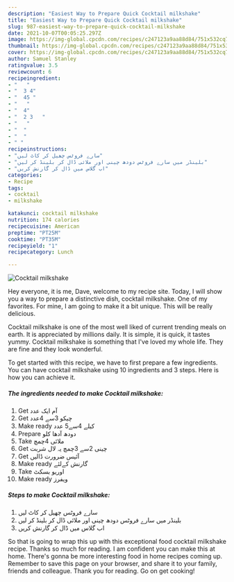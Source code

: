 ```yaml
---
description: "Easiest Way to Prepare Quick Cocktail milkshake"
title: "Easiest Way to Prepare Quick Cocktail milkshake"
slug: 987-easiest-way-to-prepare-quick-cocktail-milkshake
date: 2021-10-07T00:05:25.297Z
image: https://img-global.cpcdn.com/recipes/c247123a9aa88d84/751x532cq70/cocktail-milkshake-recipe-main-photo.jpg
thumbnail: https://img-global.cpcdn.com/recipes/c247123a9aa88d84/751x532cq70/cocktail-milkshake-recipe-main-photo.jpg
cover: https://img-global.cpcdn.com/recipes/c247123a9aa88d84/751x532cq70/cocktail-milkshake-recipe-main-photo.jpg
author: Samuel Stanley
ratingvalue: 3.5
reviewcount: 6
recipeingredient:
- "   "
- "  3 4"
- "  45 "
- "   "
- "  4"
- "  2 3   "
- "   "
- "  "
- "  "
- " "
recipeinstructions:
- "سارے فروٹس چھیل کر کاٹ لیں"
- "بلینڈر میں سارے فروٹس دودھ چینی اور ملائی ڈال کر بلینڈ کر لیں"
- "اب گلاس میں ڈال کر گارنش کریں"
categories:
- Recipe
tags:
- cocktail
- milkshake

katakunci: cocktail milkshake 
nutrition: 174 calories
recipecuisine: American
preptime: "PT25M"
cooktime: "PT35M"
recipeyield: "1"
recipecategory: Lunch

---
```



![Cocktail milkshake](https://img-global.cpcdn.com/recipes/c247123a9aa88d84/751x532cq70/cocktail-milkshake-recipe-main-photo.jpg)

Hey everyone, it is me, Dave, welcome to my recipe site. Today, I will show you a way to prepare a distinctive dish, cocktail milkshake. One of my favorites. For mine, I am going to make it a bit unique. This will be really delicious.

Cocktail milkshake is one of the most well liked of current trending meals on earth. It is appreciated by millions daily. It is simple, it is quick, it tastes yummy. Cocktail milkshake is something that I've loved my whole life. They are fine and they look wonderful.




To get started with this recipe, we have to first prepare a few ingredients. You can have cocktail milkshake using 10 ingredients and 3 steps. Here is how you can achieve it.

<!--inarticleads1-->

##### The ingredients needed to make Cocktail milkshake:

1. Get  آم ایک عدد
1. Get  چیکو 3سے 4عدد
1. Make ready  کیلے 4سے5 عدد
1. Prepare  دودھ آدھا کلو
1. Take  ملائی 4چمچ
1. Get  چینی 2سے 3چمچ یہ لال شربت
1. Get  آئیس ضرورت ڈالیں
1. Make ready  گارنش کےلئے
1. Take  اوریو بسکٹ
1. Make ready  ویفرز




<!--inarticleads2-->

##### Steps to make Cocktail milkshake:

1. سارے فروٹس چھیل کر کاٹ لیں
1. بلینڈر میں سارے فروٹس دودھ چینی اور ملائی ڈال کر بلینڈ کر لیں
1. اب گلاس میں ڈال کر گارنش کریں




So that is going to wrap this up with this exceptional food cocktail milkshake recipe. Thanks so much for reading. I am confident you can make this at home. There's gonna be more interesting food in home recipes coming up. Remember to save this page on your browser, and share it to your family, friends and colleague. Thank you for reading. Go on get cooking!
